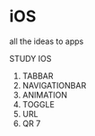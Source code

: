 # iOS
all the ideas to apps

STUDY IOS
1. TABBAR
2. NAVIGATIONBAR
3. ANIMATION
4. TOGGLE
5. URL
6. QR
7
